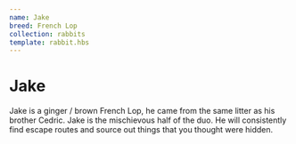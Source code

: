 ```yaml
---
name: Jake
breed: French Lop
collection: rabbits
template: rabbit.hbs
---
```


# Jake

Jake is a ginger / brown French Lop, he came from the same litter as his brother Cedric. Jake is the mischievous half of the duo. He will consistently find escape routes and source out things that you thought were hidden. 